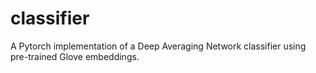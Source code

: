 # classifier

A Pytorch implementation of a Deep Averaging Network classifier using pre-trained Glove embeddings. 
